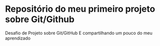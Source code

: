 # Repositório do meu primeiro projeto sobre Git/Github
Desafio de Projeto sobre Git/GitHub E compartilhando um pouco do  meu aprendizado 
